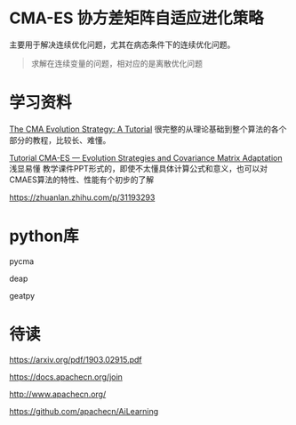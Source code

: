 # CMA-ES 协方差矩阵自适应进化策略

主要用于解决连续优化问题，尤其在病态条件下的连续优化问题。

> 求解在连续变量的问题，相对应的是离散优化问题

# 学习资料

[The CMA Evolution Strategy: A Tutorial](https://arxiv.org/abs/1604.00772) 很完整的从理论基础到整个算法的各个部分的教程，比较长、难懂。

[Tutorial CMA-ES — Evolution Strategies and Covariance Matrix Adaptation](http://www.cmap.polytechnique.fr/~nikolaus.hansen/gecco2013-CMA-ES-tutorial.pdf) 浅显易懂 教学课件PPT形式的，即使不太懂具体计算公式和意义，也可以对CMAES算法的特性、性能有个初步的了解



https://zhuanlan.zhihu.com/p/31193293





# python库

pycma

deap

geatpy



# 待读

https://arxiv.org/pdf/1903.02915.pdf

https://docs.apachecn.org/join

http://www.apachecn.org/

https://github.com/apachecn/AiLearning





